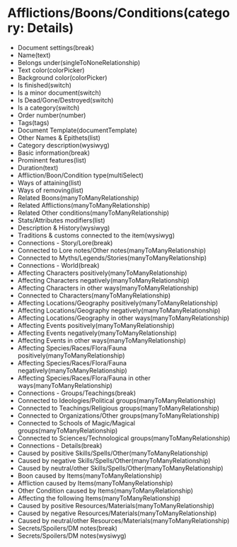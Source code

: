 # Afflictions/Boons/Conditions(category: Details)

-   Document settings(break)
-   Name(text)
-   Belongs under(singleToNoneRelationship)
-   Text color(colorPicker)
-   Background color(colorPicker)
-   Is finished(switch)
-   Is a minor document(switch)
-   Is Dead/Gone/Destroyed(switch)
-   Is a category(switch)
-   Order number(number)
-   Tags(tags)
-   Document Template(documentTemplate)
-   Other Names & Epithets(list)
-   Category description(wysiwyg)
-   Basic information(break)
-   Prominent features(list)
-   Duration(text)
-   Affliction/Boon/Condition type(multiSelect)
-   Ways of attaining(list)
-   Ways of removing(list)
-   Related Boons(manyToManyRelationship)
-   Related Afflictions(manyToManyRelationship)
-   Related Other conditions(manyToManyRelationship)
-   Stats/Attributes modifiers(list)
-   Description & History(wysiwyg)
-   Traditions & customs connected to the item(wysiwyg)
-   Connections - Story/Lore(break)
-   Connected to Lore notes/Other notes(manyToManyRelationship)
-   Connected to Myths/Legends/Stories(manyToManyRelationship)
-   Connections - World(break)
-   Affecting Characters positively(manyToManyRelationship)
-   Affecting Characters negatively(manyToManyRelationship)
-   Affecting Characters in other ways(manyToManyRelationship)
-   Connected to Characters(manyToManyRelationship)
-   Affecting Locations/Geography positively(manyToManyRelationship)
-   Affecting Locations/Geography negatively(manyToManyRelationship)
-   Affecting Locations/Geography in other ways(manyToManyRelationship)
-   Affecting Events positively(manyToManyRelationship)
-   Affecting Events negatively(manyToManyRelationship)
-   Affecting Events in other ways(manyToManyRelationship)
-   Affecting Species/Races/Flora/Fauna positively(manyToManyRelationship)
-   Affecting Species/Races/Flora/Fauna negatively(manyToManyRelationship)
-   Affecting Species/Races/Flora/Fauna in other ways(manyToManyRelationship)
-   Connections - Groups/Teachings(break)
-   Connected to Ideologies/Political groups(manyToManyRelationship)
-   Connected to Teachings/Religious groups(manyToManyRelationship)
-   Connected to Organizations/Other groups(manyToManyRelationship)
-   Connected to Schools of Magic/Magical groups(manyToManyRelationship)
-   Connected to Sciences/Technological groups(manyToManyRelationship)
-   Connections - Details(break)
-   Caused by positive Skills/Spells/Other(manyToManyRelationship)
-   Caused by negative Skills/Spells/Other(manyToManyRelationship)
-   Caused by neutral/other Skills/Spells/Other(manyToManyRelationship)
-   Boon caused by Items(manyToManyRelationship)
-   Affliction caused by Items(manyToManyRelationship)
-   Other Condition caused by Items(manyToManyRelationship)
-   Affecting the following Items(manyToManyRelationship)
-   Caused by positive Resources/Materials(manyToManyRelationship)
-   Caused by negative Resources/Materials(manyToManyRelationship)
-   Caused by neutral/other Resources/Materials(manyToManyRelationship)
-   Secrets/Spoilers/DM notes(break)
-   Secrets/Spoilers/DM notes(wysiwyg)